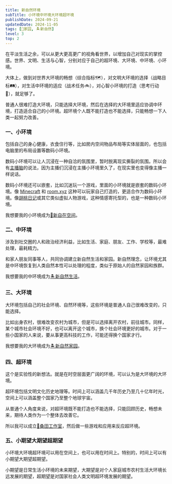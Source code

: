 ```yaml
---
title: 新自然环境
subTitle: 小环境中环境大环境超环境
publishDate: 2024-09-21
updatedDate: 2024-11-05
tags: [🏡家园, 🏝新自然]
level: 3
top: 2
---
```


在平淡生活之余，可以从更大更高更广的视角看世界，以增加自己对现实的掌控感。世界、文明、生活与心智，分别对应于自己的超环境、大环境、中环境、小环境。

大体上，做到对世界大环境的畅想（综合指标🗺️），对文明大环境的选择（战略目标🛤），对生活中环境的适应（战术任务🚲），对心智小环境的打造（思考行动🧚），就足够了。

普通人很难打造大环境，只能选择大环境，然后在选择的大环境里适应协调中环境，打造适合自己的小环境。超环境个人既不能打造也不能选择，只能畅想一下人类一起努力改善。

### 一、小环境

包括自己的身心健康，衣食住行等，比如房内空间物品布局等实体层面的，也包括电脑里的布局设置等数码小环境。

数码小环境可以让人沉浸在一种自洽的氛围里，暂时脱离现实撕裂的氛围。所以会有[主播脑]的说法，因为主播们沉浸在主播小环境里久了，在现实里也变得像主播一样说话。

数码小环境还可以嵌套，比如沉迷玩一个游戏，里面的小环境就是嵌套的数码小环境。像 [Minecraft] 和 [room.xyz] 这种可以玩家自己打造的，更适合作为数码小环境。像[胡桃日记]或其它类似虚拟人物游戏，这种情感寄托型的，也是一种数码小环境。

我想要我的小环境成为[🎑新自在空间](/xyy/20240709b)。

### 二、中环境

涉及到社交圈的人和政治经济利益，比如生活、家庭、朋友、工作、学校等，最难处理，最耗精力。

和家人朋友同事等人，共同协调建立新自然生活和家园。新自然理念，让环境尤其是中环境恢复到人类自然本性可以处理的程度，类似于原始人的自然家园和族群。

我想要我的中环境成为[🏝新自然生活](/xyy/20241007)。

### 三、大环境

大环境包括自己的社会环境、自然环境等，这些环境是普通人自己很难改变的，只能选择。

比如出身农村，很难改变农村为城市，但是可以选择离开农村，前往城市。同样，某个城市社会环境不好，也可以离开这个城市，换个社会环境更好的城市。对于一些小国家的人来说，要从事更高科技的工作，可能还得换个国家才行。

我想要我的大环境成为[🏝新自然家园](/xyy/20240708a)。

### 四、超环境

这个是实验性的新想法。就是在时空层面更广阔的环境，可以认为是大环境的大环境。

超环境包括文明文化历史地理等。时间上可以涵盖几千年历史乃至几十亿年时光，空间上可以涵盖整个国家乃至整个地球宇宙。

从普通个人角度来说，对超环境既不能打造也不能选择，只能回顾历史，畅想未来，期待人类作为一个整体去改善它。

所以我可以成立[🌈桑田工作室](/lab/20241015b-mulberry-field)，然后做一些游戏和应用来反应超环境。

### 五、小期望大期望超期望

小环境大环境超环境可以用在空间上，也可以用在时间上。特别的，时间上可以有小期望大期望超期望。

小期望是日常生活小环境的未来期望，大期望是对个人家庭城市农村生活大环境长远发展的期望，超期望是对国家社会人类文明超环境发展的期望。

[Minecraft]: https://www.minecraft.net/
[room.xyz]: https://rooms.xyz/
[胡桃日记]: https://hutaodiary.com/
[主播脑]: https://www.bilibili.com/video/BV1R4pPenExi/?t=290
